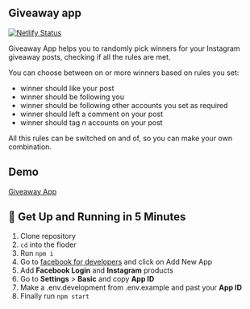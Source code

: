 ## Giveaway app

[![Netlify Status](https://api.netlify.com/api/v1/badges/8f49ea71-f4f5-4bea-a0e8-505c73148a21/deploy-status)](https://app.netlify.com/sites/blissful-dubinsky-d021a8/deploys)

Giveaway App helps you to randomly pick winners for your Instagram giveaway posts, checking if all the rules are met. 

You can choose between on or more winners based on rules you set:

- winner should like your post
- winner should be following you
- winner should be following other accounts you set as required
- winner should left a comment on your post
- winner should tag *n* accounts on your post

All this rules can be switched on and of, so you can make your own combination.

## Demo
[Giveaway App](https://blissful-dubinsky-d021a8.netlify.com/)

## 🚀 Get Up and Running in 5 Minutes

1. Clone repository
2. ```cd``` into the floder
3. Run ```npm i```
4. Go to [facebook for developers](https://developers.facebook.com/) and click on Add New App
5. Add **Facebook Login** and **Instagram** products
6. Go to **Settings** > **Basic** and copy **App ID**
7. Make a .env.development from .env.example and past your **App ID** 
8. Finally run ```npm start```
